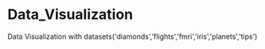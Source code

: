 # Data_Visualization
Data Visualization with datasets('diamonds','flights','fmri','iris','planets','tips')
